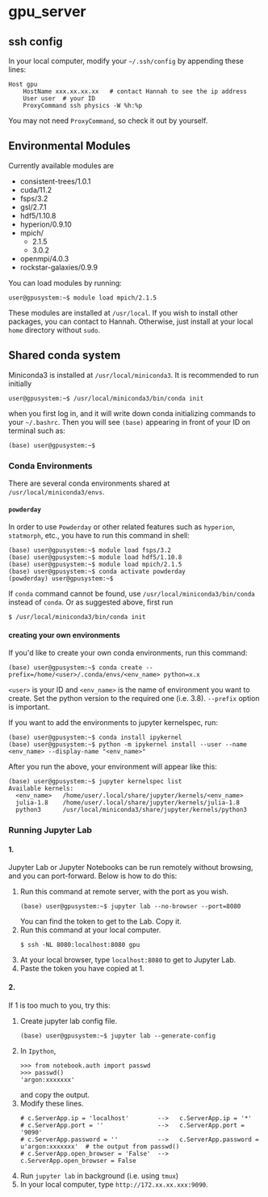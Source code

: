 # gpu_server
## ssh config
In your local computer, modify your `~/.ssh/config` by appending these lines:
```
Host gpu
    HostName xxx.xx.xx.xx   # contact Hannah to see the ip address
    User user  # your ID
    ProxyCommand ssh physics -W %h:%p
```
You may not need `ProxyCommand`, so check it out by yourself.

## Environmental Modules
Currently available modules are
 - consistent-trees/1.0.1
 - cuda/11.2
 - fsps/3.2
 - gsl/2.7.1
 - hdf5/1.10.8
 - hyperion/0.9.10
 - mpich/
   - 2.1.5
   - 3.0.2
 - openmpi/4.0.3
 - rockstar-galaxies/0.9.9

You can load modules by running:
```
user@gpusystem:~$ module load mpich/2.1.5
```
These modules are installed at `/usr/local`. If you wish to install other packages, you can contact to Hannah. Otherwise, just install at your local `home` directory without `sudo`.

## Shared conda system
Miniconda3 is installed at `/usr/local/miniconda3`. It is recommended to run initially 
```
user@gpusystem:~$ /usr/local/miniconda3/bin/conda init
```
when you first log in, and it will write down conda initializing commands to your `~/.bashrc`. Then you will see `(base)` appearing in front of your ID on terminal such as:
```
(base) user@gpusystem:~$ 
```

### Conda Environments
There are several conda environments shared at `/usr/local/miniconda3/envs`.
#### `powderday`
In order to use `Powderday` or other related features such as `hyperion`, `statmorph`, etc., you have to run this command in shell:
```
(base) user@gpusystem:~$ module load fsps/3.2
(base) user@gpusystem:~$ module load hdf5/1.10.8
(base) user@gpusystem:~$ module load mpich/2.1.5
(base) user@gpusystem:~$ conda activate powderday
(powderday) user@gpusystem:~$ 
```
If `conda` command cannot be found, use `/usr/local/miniconda3/bin/conda` instead of `conda`. Or as suggested above, first run
```
$ /usr/local/miniconda3/bin/conda init
```
#### creating your own environments
If you'd like to create your own conda environments, run this command:
```
(base) user@gpusystem:~$ conda create --prefix=/home/<user>/.conda/envs/<env_name> python=x.x
```
`<user>` is your ID and `<env_name>` is the name of environment you want to create. Set the python version to the required one (i.e. 3.8). `--prefix` option is important.

If you want to add the environments to jupyter kernelspec, run:
```
(base) user@gpusystem:~$ conda install ipykernel
(base) user@gpusystem:~$ python -m ipykernel install --user --name <env_name> --display-name "<env_name>"
```
After you run the above, your environment will appear like this:
```
(base) user@gpusystem:~$ jupyter kernelspec list
Available kernels:
  <env_name>   /home/user/.local/share/jupyter/kernels/<env_name>
  julia-1.8    /home/user/.local/share/jupyter/kernels/julia-1.8
  python3      /usr/local/miniconda3/share/jupyter/kernels/python3
```
### Running Jupyter Lab
#### 1.
Jupyter Lab or Jupyter Notebooks can be run remotely without browsing, and you can port-forward. Below is how to do this:
1. Run this command at remote server, with the port as you wish.
   ```
   (base) user@gpusystem:~$ jupyter lab --no-browser --port=8080
   ```
   You can find the token to get to the Lab. Copy it.
2. Run this command at your local computer.
   ```
   $ ssh -NL 8080:localhost:8080 gpu
   ```
3. At your local browser, type `localhost:8080` to get to Jupyter Lab.
4. Paste the token you have copied at 1.

#### 2.
If 1 is too much to you, try this:
1. Create jupyter lab config file.
   ```
   (base) user@gpusystem:~$ jupyter lab --generate-config
   ```
3. In `Ipython`,
   ```
   >>> from notebook.auth import passwd
   >>> passwd()
   'argon:xxxxxxx'
   ```
   and copy the output.
3. Modify these lines.
   ```
   # c.ServerApp.ip = 'localhost'        -->   c.ServerApp.ip = '*'
   # c.ServerApp.port = ''               -->   c.ServerApp.port = '9090'
   # c.ServerApp.password = ''           -->   c.ServerApp.password = u'argon:xxxxxxx'  # the output from passwd()
   # c.ServerApp.open_browser = 'False'  -->   c.ServerApp.open_browser = False
   ```
3. Run `jupyter lab` in background (i.e. using `tmux`)
4. In your local computer, type `http://172.xx.xx.xxx:9090`.
